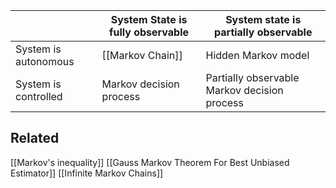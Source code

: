 
|  | System State is fully observable | System state is partially observable |  
| -------- | -------- | -------- |  
| System is autonomous | [[Markov Chain]] | Hidden Markov model |  
| System is controlled | Markov decision process | Partially observable Markov decision process |

## Related
[[Markov's inequality]]
[[Gauss Markov Theorem For Best Unbiased Estimator]]
[[Infinite Markov Chains]]